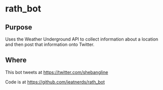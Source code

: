 # rath_bot

## Purpose

Uses the Weather Underground API to collect information about a location
and then post that information onto Twitter. 

## Where

This bot tweets at https://twitter.com/shebangline

Code is at https://github.com/ieatnerds/rath_bot
